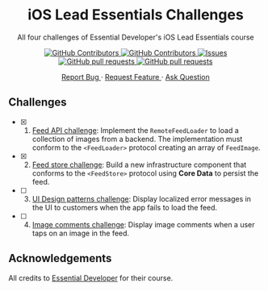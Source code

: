 <div align="center">
    <h1 align="center">iOS Lead Essentials Challenges</h1>
    <p align="center">All four challenges of Essential Developer's iOS Lead Essentials course</p>
    <p>
        <a href="https://github.com/HenestrosaConH/ios-lead-essentials-challenges/stargazers">
            <img 
                alt="GitHub Contributors" 
                src="https://img.shields.io/github/stars/HenestrosaConH/ios-lead-essentials-challenges" 
            />
        </a>
        <a href="https://github.com/HenestrosaConH/ios-lead-essentials-challenges/graphs/contributors">
            <img 
                alt="GitHub Contributors" 
                src="https://img.shields.io/github/contributors/HenestrosaConH/ios-lead-essentials-challenges" 
            />
        </a>
        <a href="https://github.com/HenestrosaConH/ios-lead-essentials-challenges/issues">
            <img 
                alt="Issues" 
                src="https://img.shields.io/github/issues/HenestrosaConH/ios-lead-essentials-challenges" 
            />
        </a>
        <a href="https://github.com/HenestrosaConH/ios-lead-essentials-challenges/pulls">
            <img 
                alt="GitHub pull requests" 
                src="https://img.shields.io/github/issues-pr/HenestrosaConH/ios-lead-essentials-challenges" 
            />
        </a>
        <a href="https://github.com/HenestrosaConH/ios-lead-essentials-challenges/blob/main/LICENSE">
            <img 
                alt="GitHub pull requests" 
                src="https://img.shields.io/github/license/HenestrosaConH/ios-lead-essentials-challenges" 
            />
        </a>
    </p>
    <p>
        <a href="https://github.com/HenestrosaConH/ios-lead-essentials-challenges/issues/new/choose">
            Report Bug
        </a>
        · 
        <a href="https://github.com/HenestrosaConH/ios-lead-essentials-challenges/issues/new/choose">
            Request Feature
        </a>
        · 
        <a href="https://github.com/HenestrosaConH/ios-lead-essentials-challenges/discussions">
            Ask Question
        </a>
    </p>
</div>

## Challenges

- [x] 1. [Feed API challenge](https://github.com/HenestrosaConH/ios-lead-essentials-challenges/tree/main/feed-api-challenge): Implement the `RemoteFeedLoader` to load a collection of images from a backend. The implementation must conform to the `<FeedLoader>` protocol creating an array of `FeedImage`.
- [x] 2. [Feed store challenge](https://github.com/HenestrosaConH/ios-lead-essentials-challenges/tree/main/feed-store-challenge): Build a new infrastructure component that conforms to the `<FeedStore>` protocol using **Core Data** to persist the feed.
- [ ] 3. [UI Design patterns challenge](https://github.com/HenestrosaConH/ios-lead-essentials-challenges/tree/main/ui-design-patterns-challenge): Display localized error messages in the UI to customers when the app fails to load the feed.
- [ ] 4. [Image comments challenge](https://github.com/HenestrosaConH/ios-lead-essentials-challenges/tree/main/image-comments-challenge): Display image comments when a user taps on an image in the feed.

## Acknowledgements

All credits to [Essential Developer](https://iosacademy.essentialdeveloper.com/p/ios-lead-essentials/) for their course.
